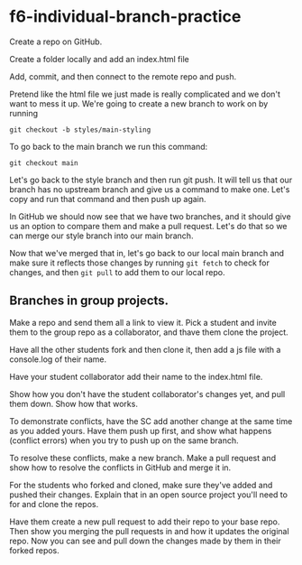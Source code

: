 # f6-individual-branch-practice

Create a repo on GitHub. 

Create a folder locally and add an index.html file 

Add, commit, and then connect to the remote repo and push. 

Pretend like the html file we just made is really complicated and we don't want to mess it up. We're going to create a new branch to work on by running 
```
git checkout -b styles/main-styling
```

To go back to the main branch we run this command: 

```
git checkout main
```

Let's go back to the style branch and then run git push. It will tell us that our branch has no upstream branch and give us a command to make one. Let's copy and run that command and then push up again. 

In GitHub we should now see that we have two branches, and it should give us an option to compare them and make a pull request. Let's do that so we can merge our style branch into our main branch. 

Now that we've merged that in, let's go back to our local main branch and make sure it reflects those changes by running ``` git fetch ``` to check for changes, and then ``` git pull ``` to add them to our local repo. 


## Branches in group projects. 

Make a repo and send them all a link to view it. Pick a student and invite them to the group repo as a collaborator, and thave them clone the project. 

Have all the other students fork and then clone it, then add a js file with a console.log of their name. 

Have your student collaborator add their name to the index.html file. 

Show how you don't have the student collaborator's changes yet, and pull them down. Show how that works. 

To demonstrate conflicts, have the SC add another change at the same time as you added yours. Have them push up first, and show what happens (conflict errors) when you try to push up on the same branch. 

To resolve these conflicts, make a new branch. Make a pull request and show how to resolve the conflicts in GitHub and merge it in. 

For the students who forked and cloned, make sure they've added and pushed their changes. Explain that in an open source project you'll need to for and clone the repos. 

Have them create a new pull request to add their repo to your base repo. Then show you merging the pull requests in and how it updates the original repo. Now you can see and pull down the changes made by them in their forked repos. 